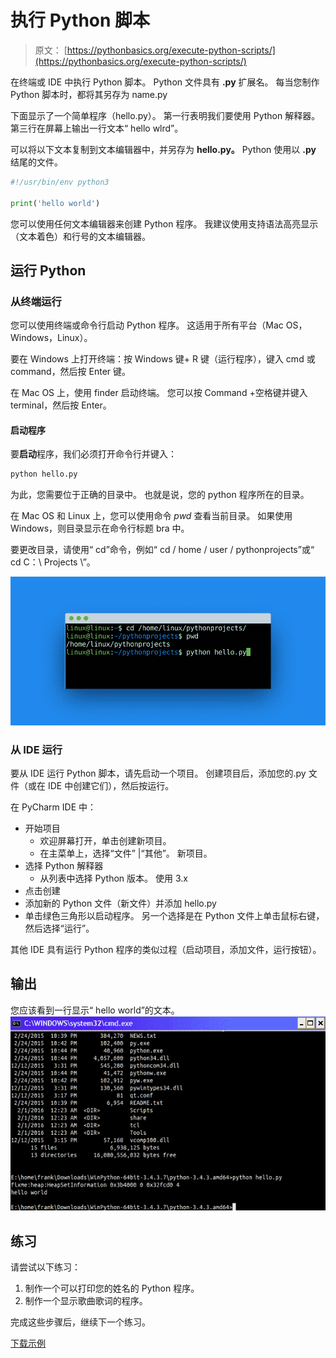# 执行 Python 脚本

> 原文： [https://pythonbasics.org/execute-python-scripts/](https://pythonbasics.org/execute-python-scripts/)

在终端或 IDE 中执行 Python 脚本。 Python 文件具有 **.py** 扩展名。 每当您制作 Python 脚本时，都将其另存为 name.py

下面显示了一个简单程序（hello.py）。 第一行表明我们要使用 Python 解释器。 第三行在屏幕上输出一行文本“ hello wlrd”。

可以将以下文本复制到文本编辑器中，并另存为 **hello.py。** Python 使用以 **.py** 结尾的文件。

```py
#!/usr/bin/env python3

print('hello world')

```

您可以使用任何文本编辑器来创建 Python 程序。 我建议使用支持语法高亮显示（文本着色）和行号的文本编辑器。



## 运行 Python

### 从终端运行

您可以使用终端或命令行启动 Python 程序。 这适用于所有平台（Mac OS，Windows，Linux）。

要在 Windows 上打开终端：按 Windows 键+ R 键（运行程序），键入 cmd 或 command，然后按 Enter 键。

在 Mac OS 上，使用 finder 启动终端。 您可以按 Command +空格键并键入 terminal，然后按 Enter。

#### 启动程序

要**启动**程序，我们必须打开命令行并键入：

```py
python hello.py

```

为此，您需要位于正确的目录中。 也就是说，您的 python 程序所在的目录。

在 Mac OS 和 Linux 上，您可以使用命令 _pwd_ 查看当前目录。
如果使用 Windows，则目录显示在命令行标题 bra 中。

要更改目录，请使用“ cd”命令，例如“ cd / home / user / pythonprojects”或“ cd C：\ Projects \”。

![start python script](img/b7ce2d469aa8be5727237b53886713d3.jpg)

### 从 IDE 运行

要从 IDE 运行 Python 脚本，请先启动一个项目。 创建项目后，添加您的.py 文件（或在 IDE 中创建它们），然后按运行。

在 PyCharm IDE 中：

*   开始项目
    *   欢迎屏幕打开，单击创建新项目。
    *   在主菜单上，选择“文件” |“其他”。 新项目。
*   选择 Python 解释器
    *   从列表中选择 Python 版本。 使用 3.x
*   点击创建
*   添加新的 Python 文件（新文件）并添加 hello.py
*   单击绿色三角形以启动程序。 另一个选择是在 Python 文件上单击鼠标右键，然后选择“运行”。

其他 IDE 具有运行 Python 程序的类似过程（启动项目，添加文件，运行按钮）。

## 输出

您应该看到一行显示“ hello world”的文本。
![python windows](img/4a49cf10d85187e98482d7b5e5afa647.jpg)

## 练习

请尝试以下练习：

1.  制作一个可以打印您的姓名的 Python 程序。
2.  制作一个显示歌曲歌词的程序。

完成这些步骤后，继续下一个练习。

[下载示例](https://gum.co/dcsp)